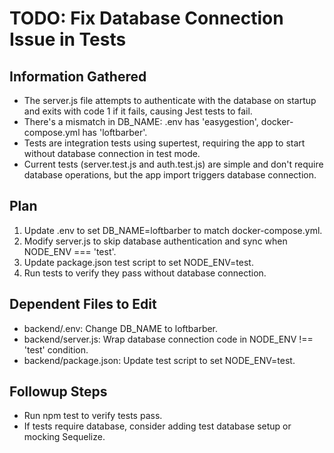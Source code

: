 # TODO: Fix Database Connection Issue in Tests

## Information Gathered
- The server.js file attempts to authenticate with the database on startup and exits with code 1 if it fails, causing Jest tests to fail.
- There's a mismatch in DB_NAME: .env has 'easygestion', docker-compose.yml has 'loftbarber'.
- Tests are integration tests using supertest, requiring the app to start without database connection in test mode.
- Current tests (server.test.js and auth.test.js) are simple and don't require database operations, but the app import triggers database connection.

## Plan
1. Update .env to set DB_NAME=loftbarber to match docker-compose.yml.
2. Modify server.js to skip database authentication and sync when NODE_ENV === 'test'.
3. Update package.json test script to set NODE_ENV=test.
4. Run tests to verify they pass without database connection.

## Dependent Files to Edit
- backend/.env: Change DB_NAME to loftbarber.
- backend/server.js: Wrap database connection code in NODE_ENV !== 'test' condition.
- backend/package.json: Update test script to set NODE_ENV=test.

## Followup Steps
- Run npm test to verify tests pass.
- If tests require database, consider adding test database setup or mocking Sequelize.
